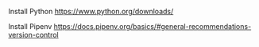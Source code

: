 Install Python
https://www.python.org/downloads/

Install Pipenv
https://docs.pipenv.org/basics/#general-recommendations-version-control

